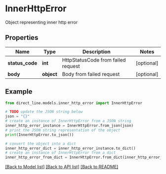 # InnerHttpError

Object representing inner http error

## Properties

Name | Type | Description | Notes
------------ | ------------- | ------------- | -------------
**status_code** | **int** | HttpStatusCode from failed request | [optional] 
**body** | **object** | Body from failed request | [optional] 

## Example

```python
from direct_line.models.inner_http_error import InnerHttpError

# TODO update the JSON string below
json = "{}"
# create an instance of InnerHttpError from a JSON string
inner_http_error_instance = InnerHttpError.from_json(json)
# print the JSON string representation of the object
print(InnerHttpError.to_json())

# convert the object into a dict
inner_http_error_dict = inner_http_error_instance.to_dict()
# create an instance of InnerHttpError from a dict
inner_http_error_from_dict = InnerHttpError.from_dict(inner_http_error_dict)
```
[[Back to Model list]](../README.md#documentation-for-models) [[Back to API list]](../README.md#documentation-for-api-endpoints) [[Back to README]](../README.md)


